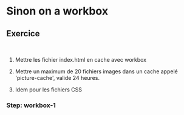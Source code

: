 <!-- .slide: class="exercice sfeir-bg-pink" -->

# Sinon on a workbox

## Exercice

<br>

1. Mettre les fichier index.html en cache avec workbox

2. Mettre un maximum de 20 fichiers images dans un cache appelé 'picture-cache', valide 24 heures.

3. Idem pour les fichiers CSS

### Step: workbox-1
